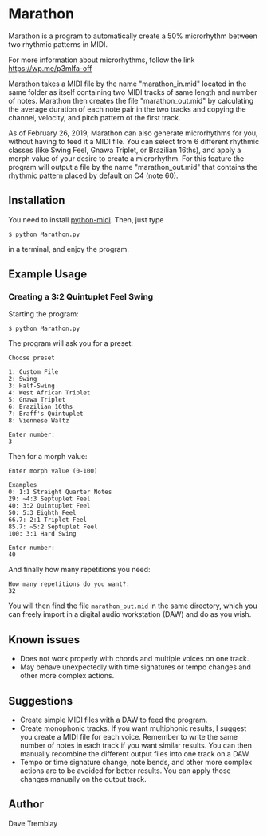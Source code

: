# Marathon

Marathon is a program to automatically create a 50% microrhythm between two
rhythmic patterns in MIDI.

For more information about microrhythms, follow the link https://wp.me/p3mIfa-off

Marathon takes a MIDI file by the name "marathon_in.mid" located in the same
folder as itself containing two MIDI tracks of same length and number of notes.
Marathon then creates the file "marathon_out.mid" by calculating the average
duration of each note pair in the two tracks and copying the channel, velocity,
and pitch pattern of the first track.

As of February 26, 2019, Marathon can also generate microrhythms for you,
without having to feed it a MIDI file. You can select from 6 different
rhythmic classes (like Swing Feel, Gnawa Triplet, or Brazilian 16ths), and
apply a morph value of your desire to create a microrhythm. For this feature  the program will output a file by the name "marathon_out.mid" that contains
the rhythmic pattern placed by default on C4 (note 60).

## Installation

You need to install [python-midi](python-midi). Then, just type 

```console
$ python Marathon.py
```

in a terminal, and enjoy the program.

## Example Usage

### Creating a 3:2 Quintuplet Feel Swing

Starting the program:
```console
$ python Marathon.py
```

The program will ask you for a preset:
```console
Choose preset

1: Custom File
2: Swing
3: Half-Swing
4: West African Triplet
5: Gnawa Triplet
6: Brazilian 16ths
7: Braff's Quintuplet
8: Viennese Waltz

Enter number:
3
```

Then for a morph value:
```console
Enter morph value (0-100)

Examples
0: 1:1 Straight Quarter Notes
29: ~4:3 Septuplet Feel
40: 3:2 Quintuplet Feel
50: 5:3 Eighth Feel
66.7: 2:1 Triplet Feel
85.7: ~5:2 Septuplet Feel
100: 3:1 Hard Swing

Enter number:
40
```

And finally how many repetitions you need:
```console
How many repetitions do you want?:
32
```

You will then find the file `marathon_out.mid` in the same directory, which you can freely import in a digital audio workstation (DAW) and do as you wish.

## Known issues
* Does not work properly with chords and multiple voices on one track.
* May behave unexpectedly with time signatures or tempo changes and other more complex actions.

## Suggestions
* Create simple MIDI files with a DAW to feed the program.
* Create monophonic tracks. If you want multiphonic results, I suggest you create a MIDI file for each voice. Remember to write the same number of notes in each track if you want similar results. You can then manually recombine the different output files into one track on a DAW.
* Tempo or time signature change, note bends, and other more complex actions are to be avoided for better results. You can apply those changes manually on the output track.

## Author
Dave Tremblay

